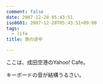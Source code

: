 ```yaml
---
comment: false
date: 2007-12-28 05:43:51
iso8601: 2007-12-28T05:43:51+09:00
tags:
  - life
title: 旅の途中

---
```


ここは、成田空港のYahoo! Cafe。

キーボードの音が結構うるさい。
